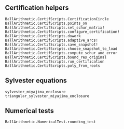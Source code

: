 ```@index
```

## Certification helpers

```@docs
BallArithmetic.CertifScripts.CertificationCircle
BallArithmetic.CertifScripts.points_on
BallArithmetic.CertifScripts.set_schur_matrix!
BallArithmetic.CertifScripts.configure_certification!
BallArithmetic.CertifScripts.dowork
BallArithmetic.CertifScripts.adaptive_arcs!
BallArithmetic.CertifScripts.save_snapshot!
BallArithmetic.CertifScripts.choose_snapshot_to_load
BallArithmetic.CertifScripts.compute_schur_and_error
BallArithmetic.CertifScripts.bound_res_original
BallArithmetic.CertifScripts.run_certification
BallArithmetic.CertifScripts.poly_from_roots
```

## Sylvester equations

```@docs
sylvester_miyajima_enclosure
triangular_sylvester_miyajima_enclosure
```

## Numerical tests

```@docs
BallArithmetic.NumericalTest.rounding_test
```
